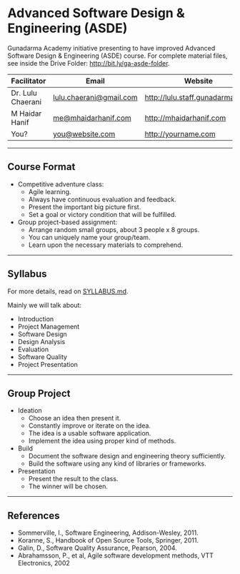 # Advanced Software Design & Engineering (ASDE)

Gunadarma Academy initiative presenting to have improved Advanced Software Design & Engineering (ASDE) course.
For complete material files, see inside the Drive Folder: <http://bit.ly/ga-asde-folder>.

| Facilitator       | Email                   | Website |
|-------------------|-------------------------|---------|
| Dr. Lulu Chaerani | lulu.chaerani@gmail.com | http://lulu.staff.gunadarma.ac.id
| M Haidar Hanif    | me@mhaidarhanif.com     | http://mhaidarhanif.com
| You?              | you@website.com         | http://yourname.com

---

## Course Format

+ Competitive adventure class:
  + Agile learning.
  + Always have continuous evaluation and feedback.
  + Present the important big picture first.
  + Set a goal or victory condition that will be fulfilled.
+ Group project-based assignment:
  + Arrange random small groups, about 3 people x 8 groups.
  + You can uniquely name your group/team.
  + Learn upon the necessary materials to comprehend.

---

## Syllabus

For more details, read on [SYLLABUS.md](SYLLABUS.md).

Mainly we will talk about:  
+ Introduction
+ Project Management
+ Software Design
+ Design Analysis
+ Evaluation
+ Software Quality
+ Project Presentation

---

## Group Project

+ Ideation
  + Choose an idea then present it.
  + Constantly improve or iterate on the idea.
  + The idea is a usable software application.
  + Implement the idea using proper kind of methods.
+ Build
  + Document the software design and engineering theory sufficiently.
  + Build the software using any kind of libraries or frameworks.
+ Presentation
  + Present the result to the class.
  + The winner will be chosen.

---

## References

+ Sommerville, I., Software Engineering, Addison-Wesley, 2011.
+ Koranne, S., Handbook of Open Source Tools, Springer, 2011.
+ Galin, D., Software Quality Assurance, Pearson, 2004.
+ Abrahamsson, P., et al, Agile software development methods, VTT Electronics, 2002
